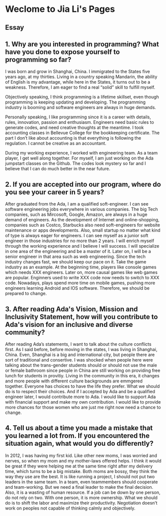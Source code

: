 # Weclome to Jia Li's Pages

## Essay

## 1. Why are you interested in programming? What have you done to expose yourself to programming so far?

I was born and grow in Shanghai, China. I immigrated to the States five years ago, at my thirties.  Living in a country speaking Mandarin, the ability of English is my advantage, while here in the States, it turns out to be a weakness. Therefore, I am eager to find a real “solid” skill to fulfill myself.

Objectively speaking, I think programming is a lifetime skillset, even though programming is keeping updating and developing. The programming industry is booming and software engineers are always in huge demands. 

Personally speaking, I like programming since it is a career with details, rules, innovation, passion and enthusiasm. Engineers need basic rules to generate codes, and need creative thoughts at the meantime. I took accounting classes in Bellevue College for the bookkeeping certificate. The part I don’t like about accounting is that everything is following the regulation. I cannot be creative as an accountant. 

During my working experience, I worked with engineering team. As a team player, I get well along together.  For myself, I am just working on the Ada jumpstart classes on the Github. The codes look mystery so far and I believe that I can do much better in the near future. 


## 2. If you are accepted into our program, where do you see your career in 5 years?
After graduated from the Ada, I am a qualified soft-engineer. I can see software engineering jobs everywhere in various companies. The big Tech companies, such as Mircosoft, Google, Amazon, are always in a huge demand of engineers. As the development of Internet and online-shopping, companies such as Costco, Starbucks also need soft-engineers for website maintenance or apps developments. Also, small startup no matter what kind of type is always eager for engineers. I can see myself as a junior soft engineer in those industries for no more than 2 years. I will enrich myself through the working experience and I believe I will success. I will specialize in one area of the engineering and be a master of it. Later on, I will be a senior engineer in that area such as web engineering. 
Since the tech industry changes fast, we should keep our pace on it. Take the game industry as an example. At the beginning time, players like console games which needs XXX engineers. Later on, more causal games like web games are popular. Enginners used to write XXX code now needs to switch to XXX code. Nowadays, plays spend more time on mobile games, pushing more engineers learning Android and IOS software. Therefore, we should be prepared to change. 

## 3. After reading Ada's Vision, Mission and Inclusivity Statement, how will you contribute to Ada's vision for an inclusive and diverse community?
After reading Ada’s statements, I want to talk about the culture conflicts first. As I said before, before moving in the states, I was living in Shanghai, China. Even, Shanghai is a big and international city, but people there are sort of traditional and consertive. I was shocked when people here were talking about the trans-gender students should or should not use the male or female bathroom since people in China are still working on providing free lunch for students in provitiy. Living in the community in this era, it changes and more people with different culture backgrounds are emmgered together. Everyone has choices to have the life they prefer. What we should do is to respect their choices. 
And if I accepted by Ada and be a qualified engineer later, I would contribute more to Ada. I would like to support Ada with financial support and make my own contribution. I would like to provide more chances for those women who are just me right now need a chance to change. 

## 4. Tell us about a time you made a mistake that you learned a lot from. If you encountered the situation again, what would you do differently?

In 2012, I was having my first kid. Like other new moms, I was worried and nerves, so when my mom and my mother-laws offered helps. I think it would be great if they were helping me at the same time right after my delivery time, which turns to be a big mistake. 
Both moms are bossy, they think the way they use are the best. It is like running a project, I should not put two leaders in the same team. In a team, even teammembers should cooperate and team-working. But we need a final leader to make the final decision. 
Also, it is a wasting of human resource. If a job can be down by one person, do not rely on two. With one person, it is more ownership. What we should do is to shift the labor and maximize their productivity. 
Negotiation doesn’t work on peoples not capable of thinking calmly and objectively. 

